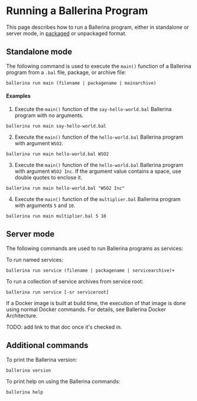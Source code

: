 # Running a Ballerina Program
This page describes how to run a Ballerina program, either in standalone or server mode, in [packaged](lang-ref/packaging.md) or unpackaged format.

## Standalone mode

The following command is used to execute the `main()` function of a Ballerina program from a `.bal` file, package, or archive file:

```
ballerina run main (filename | packagename | mainarchive)
```

#### Examples
1) Execute the `main()` function of the `say-hello-world.bal` Ballerina program with no arguments.
```
ballerina run main say-hello-world.bal
```
2) Execute the `main()` function of the `hello-world.bal` Ballerina program with argument `WSO2`.
```
ballerina run main hello-world.bal WSO2
```
3) Execute the `main()` function of the `hello-world.bal` Ballerina program with argument `WSO2 Inc`. If the argument value contains a space, use double quotes to enclose it.
```
ballerina run main hello-world.bal "WSO2 Inc" 
```
4) Execute the `main()` function of the `multiplier.bal` Ballerina program with arguments `5` and `10`.
```
ballerina run main multiplier.bal 5 10
```

## Server mode

The following commands are used to run Ballerina programs as services:

To run named services:

```
ballerina run service (filename | packagename | servicearchive)+ 
```

To run a collection of service archives from service root:

```
ballerina run service [-sr serviceroot]
```

If a Docker image is built at build time, the execution of that image is done using normal Docker commands. For details, see Ballerina Docker Architecture.

TODO: add link to that doc once it's checked in.

## Additional commands

To print the Ballerina version: 
```
ballerina version
```

To print help on using the Ballerina commands:
```
ballerina help
```
